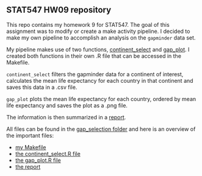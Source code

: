 ## STAT547 HW09 repository

This repo contains my homework 9 for STAT547. The goal of this assignment was to modify or create a make activity pipeline. 
I decided to make my own pipeline to accomplish an analysis on the `gapminder` data set. 

My pipeline makes use of two functions, [continent_select](https://github.com/STAT545-UBC-students/hw09-fjbasedow/blob/master/gap_selection/continent_select.R) and [gap_plot](https://github.com/STAT545-UBC-students/hw09-fjbasedow/blob/master/gap_selection/gap_plot.R). I created both functions in their own .R file that can be accessed in the Makefile.

`continent_select` filters the gapminder data for a continent of interest, calculates the mean life expectancy for each country in that continent and saves this data in a .csv file. 

`gap_plot` plots the mean life expectancy for each country, ordered by mean life expectancy and saves the plot as a .png file.

The information is then summarized in a [report](https://github.com/STAT545-UBC-students/hw09-fjbasedow/blob/master/gap_selection/report.md).

All files can be found in the [gap_selection folder](https://github.com/STAT545-UBC-students/hw09-fjbasedow/tree/master/gap_selection) and here is an overview of the important files:

- [my Makefile](https://github.com/STAT545-UBC-students/hw09-fjbasedow/blob/master/gap_selection/Makefile)
- [the continent_select.R file](https://github.com/STAT545-UBC-students/hw09-fjbasedow/blob/master/gap_selection/continent_select.R)
- [the gap_plot.R file](https://github.com/STAT545-UBC-students/hw09-fjbasedow/blob/master/gap_selection/gap_plot.R)
- [the report](https://github.com/STAT545-UBC-students/hw09-fjbasedow/blob/master/gap_selection/report.md)

